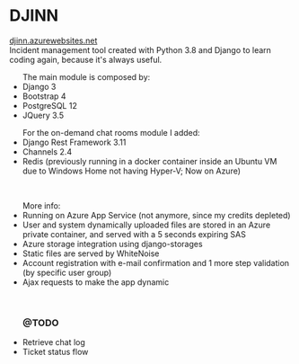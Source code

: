 # DJINN
<a href="https://djinn.azurewebsites.net/">djinn.azurewebsites.net</a>
<br />
Incident management tool created with Python 3.8 and Django to learn coding again, because it's always useful.
<br />
<ul>
  The main module is composed by:
  <li>Django 3</li>
  <li>Bootstrap 4</li>
  <li>PostgreSQL 12</li>
  <li>JQuery 3.5</li>
</ul>
<ul>
  For the on-demand chat rooms module I added:
  <li>Django Rest Framework 3.11</li>
  <li>Channels 2.4</li>
  <li>Redis (previously running in a docker container inside an Ubuntu VM due to Windows Home not having Hyper-V; Now on Azure)</li>
</ul>
<br/>
<ul>
  More info:
  <li>Running on Azure App Service (not anymore, since my credits depleted)</li>
  <li>User and system dynamically uploaded files are stored in an Azure private container, and served with a 5 seconds expiring SAS</li>
  <li>Azure storage integration using django-storages</li>
  <li>Static files are served by WhiteNoise</li>
  <li>Account registration with e-mail confirmation and 1 more step validation (by specific user group)</li>
  <li>Ajax requests to make the app dynamic</li>
</ul>
<br />
<ul>
  <h3>@TODO</h3>
  <li>Retrieve chat log</li>
  <li>Ticket status flow</li>
</ul>
